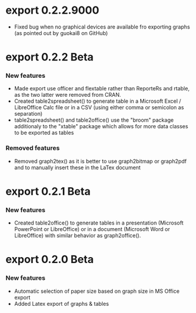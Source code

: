 # export 0.2.2.9000

* Fixed bug when no graphical devices are available fro exporting graphs (as pointed out by guokai8 on GitHub)

# export 0.2.2 Beta

### New features

* Made export use officer and flextable rather than ReporteRs and rtable, as the two latter were removed from CRAN.
* Created table2spreadsheet() to generate table in a Microsoft Excel / LibreOffice Calc file or in a CSV (using either comma or semicolon as separation)
* table2spreadsheet() and table2office() use the "broom" package additionaly to the "xtable" package which allows for more data classes to be exported as tables

### Removed features

* Removed graph2tex() as it is better to use graph2bitmap or graph2pdf and to manually insert these in the LaTex document 


# export 0.2.1 Beta

### New features

* Created table2office() to generate tables in a presentation (Microsoft PowerPoint or LibreOffice) or in a document (Microsoft Word or LibreOffice) with similar behavior as graph2office().


# export 0.2.0 Beta

### New features

* Automatic selection of paper size based on graph size in MS Office export
* Added Latex export of graphs & tables
